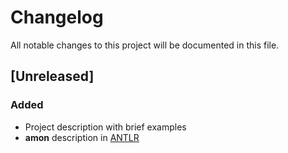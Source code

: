 # Changelog
All notable changes to this project will be documented in this file.

## [Unreleased]
### Added
- Project description with brief examples
- **amon** description in [ANTLR](https://www.antlr.org/)
